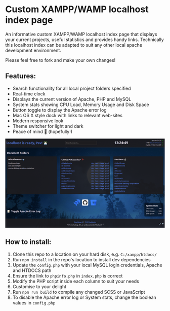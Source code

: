 # Custom XAMPP/WAMP localhost index page
An informative custom XAMPP/WAMP localhost index page that displays your current projects, useful statistics and provides handy links.
Technically this localhost index can be adapted to suit any other local apache development environment.

Please feel free to fork and make your own changes!

## Features:

- Search functionality for all local project folders specified
- Real-time clock
- Displays the current version of Apache, PHP and MySQL
- System stats showing CPU Load, Memory Usage and Disk Space
- Button toggle to display the Apache error log
- Mac OS X style dock with links to relevant web-sites
- Modern responsive look
- Theme switcher for light and dark
- Peace of mind 🧘 (hopefully!)

![search functionality](screenshots/index.png)

## How to install:

1. Clone this repo to a location on your hard disk, e.g. `C:/xampp/htdocs/`
2. Run `npm install` in the repo's location to install dev dependencies
3. Update the `config.php` with your local MySQL login credentials, Apache and HTDOCS path
4. Ensure the link to `phpinfo.php` in `index.php` is correct
5. Modify the PHP script inside each column to suit your needs
6. Customise to your delight
7. Run `npm run build` to compile any changed SCSS or JavaScript
8. To disable the Apache error log or System stats, change the boolean values in `config.php`